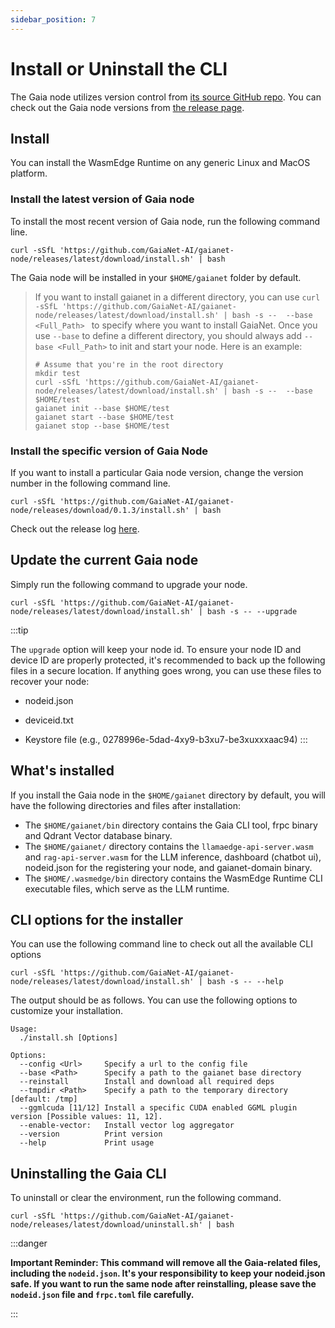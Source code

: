 ```yaml
---
sidebar_position: 7
---
```


# Install or Uninstall the CLI

The Gaia node utilizes version control from [its source GitHub repo](https://github.com/GaiaNet-AI/gaianet-node). You can check out the Gaia node versions from [the release page](https://github.com/GaiaNet-AI/gaianet-node/releases).

## Install

You can install the WasmEdge Runtime on any generic Linux and MacOS platform.

### Install the latest version of Gaia node

To install the most recent version of Gaia node, run the following command line.

```
curl -sSfL 'https://github.com/GaiaNet-AI/gaianet-node/releases/latest/download/install.sh' | bash
```

The Gaia node will be installed in your `$HOME/gaianet` folder by default. 

> If you want to install gaianet in a different directory, you can use `curl -sSfL 'https://github.com/GaiaNet-AI/gaianet-node/releases/latest/download/install.sh' | bash -s --  --base <Full_Path> ` to specify where you want to install GaiaNet. Once you use `--base` to define a different directory, you should always add `--base <Full_Path>` to init and start your node.
> Here is an example:
> ```
> # Assume that you're in the root directory
> mkdir test
> curl -sSfL 'https://github.com/GaiaNet-AI/gaianet-node/releases/latest/download/install.sh' | bash -s --  --base $HOME/test
> gaianet init --base $HOME/test
> gaianet start --base $HOME/test
> gaianet stop --base $HOME/test
> ```

### Install the specific version of Gaia Node

If you want to install a particular Gaia node version, change the version number in the following command line.

```
curl -sSfL 'https://github.com/GaiaNet-AI/gaianet-node/releases/download/0.1.3/install.sh' | bash
```

Check out the release log [here](https://github.com/GaiaNet-AI/gaianet-node/releases).

## Update the current Gaia node

Simply run the following command to upgrade your node.

```
curl -sSfL 'https://github.com/GaiaNet-AI/gaianet-node/releases/latest/download/install.sh' | bash -s -- --upgrade
```

:::tip

The `upgrade` option will keep your node id. To ensure your node ID and device ID are properly protected, it's recommended to back up the following files in a secure location. If anything goes wrong, you can use these files to recover your node:

* nodeid.json

* deviceid.txt

* Keystore file (e.g., 0278996e-5dad-4xy9-b3xu7-be3xuxxxaac94)
:::

## What's installed

If you install the Gaia node in the `$HOME/gaianet` directory by default, you will have the following directories and files after installation:

* The `$HOME/gaianet/bin` directory contains the Gaia CLI tool, frpc binary and Qdrant Vector database binary.
* The `$HOME/gaianet/` directory contains the `llamaedge-api-server.wasm` and `rag-api-server.wasm` for the LLM inference, dashboard (chatbot ui), nodeid.json for the registering your node, and gaianet-domain binary.
* The `$HOME/.wasmedge/bin` directory contains the WasmEdge Runtime CLI executable files, which serve as the LLM runtime.

## CLI options for the installer

You can use the following command line to check out all the available CLI options

```
curl -sSfL 'https://github.com/GaiaNet-AI/gaianet-node/releases/latest/download/install.sh' | bash -s -- --help
```

The output should be as follows. You can use the following options to customize your installation.

```
Usage:
  ./install.sh [Options]

Options:
  --config <Url>     Specify a url to the config file
  --base <Path>      Specify a path to the gaianet base directory
  --reinstall        Install and download all required deps
  --tmpdir <Path>    Specify a path to the temporary directory [default: /tmp]
  --ggmlcuda [11/12] Install a specific CUDA enabled GGML plugin version [Possible values: 11, 12].
  --enable-vector:   Install vector log aggregator
  --version          Print version
  --help             Print usage
```

## Uninstalling the Gaia CLI

To uninstall or clear the environment, run the following command.

```
curl -sSfL 'https://github.com/GaiaNet-AI/gaianet-node/releases/latest/download/uninstall.sh' | bash
```

:::danger

**Important Reminder: This command will remove all the Gaia-related files, including the `nodeid.json`. It's your responsibility to keep your nodeid.json safe. If you want to run the same node after reinstalling, please save the `nodeid.json` file and `frpc.toml` file carefully.**

:::
